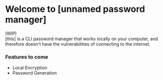 # Welcome to [unnamed password manager] 
(WIP)  
[this] is a CLI password manager that works locally on your computer, and therefore doesn't have the vulnerabilities of connecting to the internet.

### Features to come
 - Local Encryption
 - Password Generation
